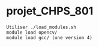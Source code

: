 # projet_CHPS_801

```
Utiliser ./load_modules.sh
module load opencv/
module load gcc/ (une version 4)
```
